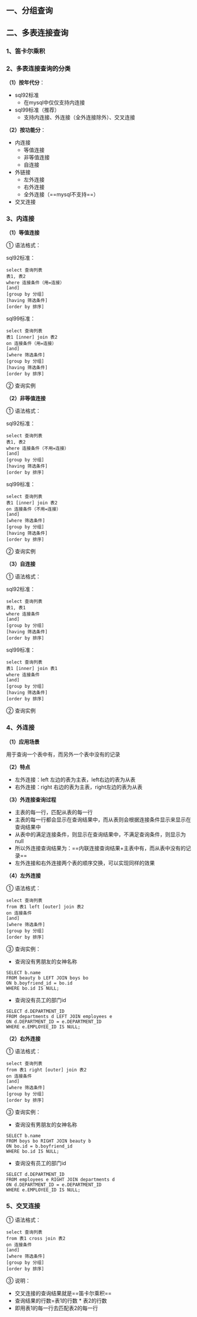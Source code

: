 ## 一、分组查询

## 二、多表连接查询

### 1、笛卡尔乘积

### 2、多表连接查询的分类
**（1）按年代分**：
- sql92标准
    - 在mysql中仅仅支持内连接
- sql99标准（推荐）
    - 支持内连接、外连接（全外连接除外）、交叉连接

**（2）按功能分**：
- 内连接
    - 等值连接
    - 非等值连接
    - 自连接
- 外链接
    - 左外连接
    - 右外连接
    - 全外连接（==mysql不支持==）
- 交叉连接

### 3、内连接
**（1）等值连接**

① 语法格式：

sql92标准：  
```
select 查询列表
表1, 表2
where 连接条件（用=连接）
[and]
[group by 分组]
[having 筛选条件]
[order by 排序]
```
sql99标准：

```
select 查询列表
表1 [inner] join 表2
on 连接条件（用=连接）
[and]
[where 筛选条件]
[group by 分组]
[having 筛选条件]
[order by 排序]
```

② 查询实例



**（2）非等值连接**

① 语法格式：

sql92标准：

```
select 查询列表
表1, 表2
where 连接条件（不用=连接）
[and]
[group by 分组]
[having 筛选条件]
[order by 排序]
```


sql99标准：

```
select 查询列表
表1 [inner] join 表2
on 连接条件（不用=连接）
[and]
[where 筛选条件]
[group by 分组]
[having 筛选条件]
[order by 排序]
```

② 查询实例


**（3）自连接**

① 语法格式：

sql92标准：

```
select 查询列表
表1, 表1
where 连接条件
[and]
[group by 分组]
[having 筛选条件]
[order by 排序]
```


sql99标准：

```
select 查询列表
表1 [inner] join 表1
where 连接条件
[and]
[group by 分组]
[having 筛选条件]
[order by 排序]
```

② 查询实例


### 4、外连接
**（1）应用场景**

用于查询一个表中有，而另外一个表中没有的记录

**（2）特点**
- 左外连接：left 左边的表为主表，left右边的表为从表
- 右外连接：right 右边的表为主表，right左边的表为从表

**（3）外连接查询过程**
- 主表的每一行，匹配从表的每一行
- 主表的每一行都会显示在查询结果中，而从表则会根据连接条件显示来显示在查询结果中
- 从表中的满足连接条件，则显示在查询结果中，不满足查询条件，则显示为null
- 所以外连接查询结果为：==内联连接查询结果+主表中有，而从表中没有的记录==
- 左外连接和右外连接两个表的顺序交换，可以实现同样的效果

**（4）左外连接**

①  语法格式：

```
select 查询列表
from 表1 left [outer] join 表2
on 连接条件
[and]
[where 筛选条件]
[group by 分组]
[order by 排序]
```

③ 查询实例：

- 查询没有男朋友的女神名称
```
SELECT b.name 
FROM beauty b LEFT JOIN boys bo 
ON b.boyfriend_id = bo.id 
WHERE bo.id IS NULL;
```
- 查询没有员工的部门id
```
SELECT d.DEPARTMENT_ID
FROM departments d LEFT JOIN employees e 
ON d.DEPARTMENT_ID = e.DEPARTMENT_ID 
WHERE e.EMPLOYEE_ID IS NULL;
```


**（2）右外连接**

①  语法格式：

```
select 查询列表
from 表1 right [outer] join 表2
on 连接条件
[and]
[where 筛选条件]
[group by 分组]
[order by 排序]
```

③ 查询实例：
- 查询没有男朋友的女神名称
```
SELECT b.name 
FROM boys bo RIGHT JOIN beauty b 
ON bo.id = b.boyfriend_id 
WHERE bo.id IS NULL;
```
- 查询没有员工的部门id
```
SELECT d.DEPARTMENT_ID 
FROM employees e RIGHT JOIN departments d
ON d.DEPARTMENT_ID = e.DEPARTMENT_ID
WHERE e.EMPLOYEE_ID IS NULL;
```


### 5、交叉连接
①  语法格式：

```
select 查询列表
from 表1 cross join 表2
on 连接条件
[and]
[where 筛选条件]
[group by 分组]
[order by 排序]
```

③ 说明：
- 交叉连接的查询结果就是==笛卡尔乘积==
- 查询结果的行数=表1的行数 * 表2的行数
- 即用表1的每一行去匹配表2的每一行
